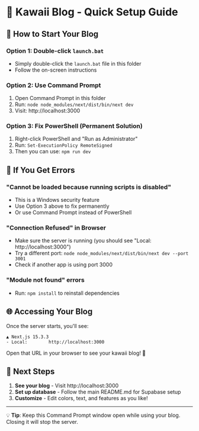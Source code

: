 # 🌸 Kawaii Blog - Quick Setup Guide

## 🚀 How to Start Your Blog

### Option 1: Double-click `launch.bat`
- Simply double-click the `launch.bat` file in this folder
- Follow the on-screen instructions

### Option 2: Use Command Prompt
1. Open Command Prompt in this folder
2. Run: `node node_modules/next/dist/bin/next dev`
3. Visit: http://localhost:3000

### Option 3: Fix PowerShell (Permanent Solution)
1. Right-click PowerShell and "Run as Administrator"
2. Run: `Set-ExecutionPolicy RemoteSigned`
3. Then you can use: `npm run dev`

## 🔧 If You Get Errors

### "Cannot be loaded because running scripts is disabled"
- This is a Windows security feature
- Use Option 3 above to fix permanently
- Or use Command Prompt instead of PowerShell

### "Connection Refused" in Browser
- Make sure the server is running (you should see "Local: http://localhost:3000")
- Try a different port: `node node_modules/next/dist/bin/next dev --port 3001`
- Check if another app is using port 3000

### "Module not found" errors
- Run: `npm install` to reinstall dependencies

## 🌐 Accessing Your Blog

Once the server starts, you'll see:
```
▲ Next.js 15.3.3
- Local:        http://localhost:3000
```

Open that URL in your browser to see your kawaii blog! 🎉

## 📝 Next Steps

1. **See your blog** - Visit http://localhost:3000
2. **Set up database** - Follow the main README.md for Supabase setup
3. **Customize** - Edit colors, text, and features as you like!

---

💡 **Tip**: Keep this Command Prompt window open while using your blog. Closing it will stop the server.